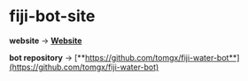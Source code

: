 # fiji-bot-site
**website** -> [**Website**](https://tomgx.github.io/fiji-bot-site/)

**bot repository** -> [**https://github.com/tomgx/fiji-water-bot**](https://github.com/tomgx/fiji-water-bot)
